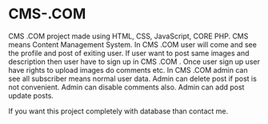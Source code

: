 # CMS-.COM
CMS .COM project made using HTML, CSS, JavaScript, CORE PHP. CMS means Content Management System. In CMS .COM user will come and see the profile and post of exiting user. If user want to post same images and description then user have to sign up in CMS .COM . Once user sign up user have rights to upload images do comments etc. In CMS .COM admin can see all subscriber means normal user data. Admin can delete post if post is not convenient. Admin can disable comments also. Admin can add post update posts.   

If you want this project completely with database than contact me.
